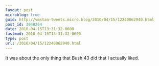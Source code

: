 ```yaml
---
layout: post
microblog: true
guid: http://vmstan-tweets.micro.blog/2010/04/15/12240062940.html
post_id: 3048264
date: 2010-04-15T13:31:32-0600
lastmod: 2010-04-15T13:31:32-0600
type: post
url: /2010/04/15/12240062940.html
---
```

It was about the only thing that Bush 43 did that I actually liked.
